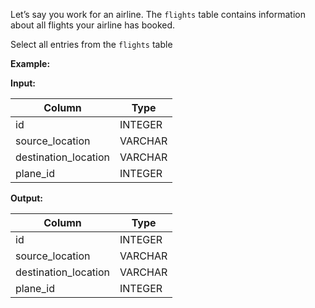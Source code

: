 ﻿
Let’s say you work for an airline. The  `flights`  table contains information about all flights your airline has booked.

Select all entries from the  `flights`  table

**Example:**

**Input:**


|        Column        |  Type   |
|----------------------|---------|
| id                   | INTEGER |
| source_location      | VARCHAR |
| destination_location | VARCHAR |
| plane_id             | INTEGER |



**Output:**



|        Column        |  Type   |
|----------------------|---------|
| id                   | INTEGER |
| source_location      | VARCHAR |
| destination_location | VARCHAR |
| plane_id             | INTEGER |



